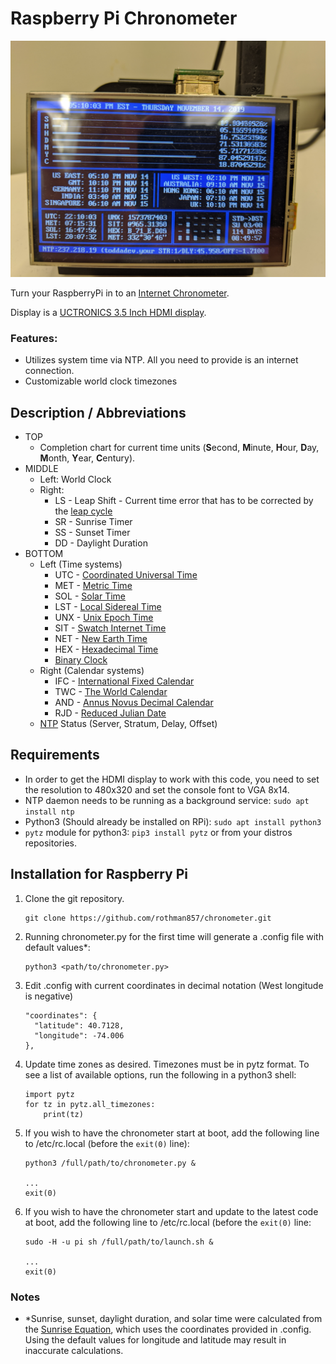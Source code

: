 # Raspberry Pi Chronometer

![Chronometer Display](screen.jpg "Chronometer Display")

Turn your RaspberryPi in to an [Internet Chronometer](https://www.reddit.com/r/raspberry_pi/comments/bb8ddc/made_a_rpi_desk_clock_as_a_means_of_learning/).

Display is a [UCTRONICS 3.5 Inch HDMI display](https://www.amazon.com/gp/product/B076M399XX).

### Features:

+ Utilizes system time via NTP.  All you need to provide is an internet connection.
+ Customizable world clock timezones

## Description / Abbreviations
+ TOP
    * Completion chart for current time units (**S**econd, **M**inute, **H**our, **D**ay, **M**onth, **Y**ear, **C**entury).
+ MIDDLE
    * Left: World Clock
    * Right:
        * LS - Leap Shift - Current time error that has to be corrected by the [leap cycle](https://en.wikipedia.org/wiki/Leap_year)
        * SR - Sunrise Timer
        * SS - Sunset Timer
        * DD - Daylight Duration
+ BOTTOM
    * Left (Time systems)
        * UTC - [Coordinated Universal Time](https://en.wikipedia.org/wiki/Coordinated_Universal_Time)
        * MET - [Metric Time](https://en.wikipedia.org/wiki/Metric_time)
        * SOL - [Solar Time](https://en.wikipedia.org/wiki/Solar_time)
        * LST - [Local Sidereal Time](https://en.wikipedia.org/wiki/Sidereal_time)
        * UNX - [Unix Epoch Time](https://en.wikipedia.org/wiki/Unix_time)
        * SIT - [Swatch Internet Time](https://en.wikipedia.org/wiki/Swatch_Internet_Time)
        * NET - [New Earth Time](https://en.wikipedia.org/wiki/New_Earth_Time)
        * HEX - [Hexadecimal Time](https://en.wikipedia.org/wiki/Hexadecimal_time)
        * [Binary Clock](https://en.wikipedia.org/wiki/Binary_clock)
    * Right (Calendar systems)
        * IFC - [International Fixed Calendar](https://en.wikipedia.org/wiki/International_Fixed_Calendar)
        * TWC - [The World Calendar](https://en.wikipedia.org/wiki/World_Calendar)
        * AND - [Annus Novus Decimal Calendar](http://www.atlantium.org/calendaran.html)
        * RJD - [Reduced Julian Date](https://en.wikipedia.org/wiki/Julian_day)
    * [NTP](https://en.wikipedia.org/wiki/Network_Time_Protocol) Status (Server, Stratum, Delay, Offset)


## Requirements

* In order to get the HDMI display to work with this code, you need to set the resolution to 480x320 and set the console font to VGA 8x14.
* NTP daemon needs to be running as a background service: `sudo apt install ntp`
* Python3 (Should already be installed on RPi): `sudo apt install python3`
* `pytz` module for python3: `pip3 install pytz` or from your distros repositories.

## Installation for Raspberry Pi
1. Clone the git repository.
    ```
    git clone https://github.com/rothman857/chronometer.git
    ```
2. Running chronometer.py for the first time will generate a .config file with default values*:
    ```
    python3 <path/to/chronometer.py>
    ```
3. Edit .config with current coordinates in decimal notation (West longitude is negative)
    ```
    "coordinates": {
      "latitude": 40.7128,
      "longitude": -74.006
    },
    ```
4. Update time zones as desired.  Timezones must be in pytz format.  To see a list of available options, run the following in a python3 shell:
    ```
    import pytz
    for tz in pytz.all_timezones:
        print(tz)
    ```
5. If you wish to have the chronometer start at boot, add the following line to /etc/rc.local (before the `exit(0)` line):
    ```
    python3 /full/path/to/chronometer.py &

    ...
    exit(0)
    ```
6. If you wish to have the chronometer start and update to the latest code at boot, add the following line to /etc/rc.local (before the `exit(0)` line:
    ```
    sudo -H -u pi sh /full/path/to/launch.sh &

    ...
    exit(0)
    ```
    
### Notes
* *Sunrise, sunset, daylight duration, and solar time were calculated from the [Sunrise Equation](https://en.wikipedia.org/wiki/Sunrise_equation), which uses the coordinates provided in .config.  Using the default values for longitude and latitude may result in inaccurate calculations.